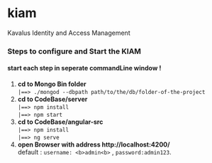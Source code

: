 # kiam
Kavalus Identity and Access Management

### Steps to configure and Start the KIAM

####   start each step in seperate commandLine window !

1.  **cd to Mongo Bin folder** <br>
    `|==> ./mongod --dbpath path/to/the/db/folder-of-the-project`
2.  **cd to CodeBase/server** <br>
    `|==> npm install` <br>
    `|==> npm start`  
3.  **cd to CodeBase/angular-src** <br>
    `|==> npm install` <br>
    `|==> ng serve`
4.  **open Browser with address http://localhost:4200/** <br>
    default  : `username: <b>admin<b>` , `password:admin123`.
